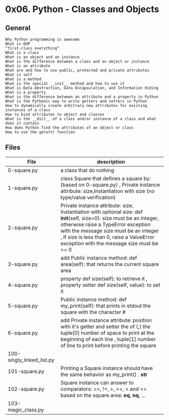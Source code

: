 # 0x06. Python - Classes and Objects
## General

    Why Python programming is awesome
    What is OOP
    “first-class everything”
    What is a class
    What is an object and an instance
    What is the difference between a class and an object or instance
    What is an attribute
    What are and how to use public, protected and private attributes
    What is self
    What is a method
    What is the special __init__ method and how to use it
    What is Data Abstraction, Data Encapsulation, and Information Hiding
    What is a property
    What is the difference between an attribute and a property in Python
    What is the Pythonic way to write getters and setters in Python
    How to dynamically create arbitrary new attributes for existing instances of a class
    How to bind attributes to object and classes
    What is the __dict__ of a class and/or instance of a class and what does it contain
    How does Python find the attributes of an object or class
    How to use the getattr function

## Files
|File | description|
|---|---|
|0-square.py|a class that do nothing|
|1-square.py|class Square that defines a square by: (based on 0-square.py) , Private instance attribute: size,Instantiation with size (no type/value verification)|
|2-square.py| Private instance attribute: size, Instantiation with optional size: def __init__(self, size=0). size must be an integer, otherwise raise a TypeError exception with the message size must be an integer , if size is less than 0, raise a ValueError exception with the message size must be >= 0|
|3-square.py|add Public instance method: def area(self): that returns the current square area|
|4-square.py|property def size(self): to retrieve it , property setter def size(self, value): to set it|
|5-square.py|Public instance method: def my_print(self): that prints in stdout the square with the character #|
|6-square.py| add Private instance attribute: position with it's getter and setter the of (,) the tuple[0] number of space to print at the beginning of each line , tuple[1] number of line to print before printing the square|
|100-singly_linked_list.py||
|101-square.py|Printing a Square instance should have the same behavior as my_print() : __str__|
|102-square.py|Square instance can answer to comparators: ==, !=, >, >=, < and <= based on the square area: __eq__, __nq__, ...|
|103-magic_class.py||